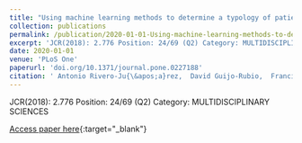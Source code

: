 ```yaml
---
title: "Using machine learning methods to determine a typology of patients with HIV-HCV infection to be treated with antivirals"
collection: publications
permalink: /publication/2020-01-01-Using-machine-learning-methods-to-determine-a-typology-of-patients-with-HIV-HCV-infection-to-be-treated-with-antivirals
excerpt: 'JCR(2018): 2.776 Position: 24/69 (Q2) Category: MULTIDISCIPLINARY SCIENCES'
date: 2020-01-01
venue: 'PLoS One'
paperurl: 'doi.org/10.1371/journal.pone.0227188'
citation: ' Antonio Rivero-Ju{\&apos;a}rez,  David Guijo-Rubio,  Francisco T{\&apos;e}llez,  Rosario Palacios,  Dolores Merino,  Juan Mac{\&apos;i}as,  Juan Fern{\&apos;a}ndez,  Pedro Guti{\&apos;e}rrez,  Antonio Rivero,  C{\&apos;e}sar Herv{\&apos;a}s-Mart{\&apos;i}nez, &quot;Using machine learning methods to determine a typology of patients with HIV-HCV infection to be treated with antivirals.&quot; PLoS One, 2020.'
---
```

JCR(2018): 2.776 Position: 24/69 (Q2) Category: MULTIDISCIPLINARY SCIENCES

[Access paper here](doi.org/10.1371/journal.pone.0227188){:target="_blank"}
